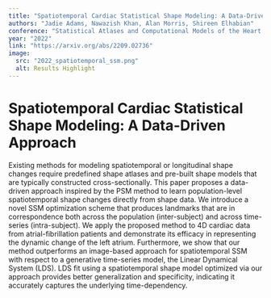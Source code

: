 ```yaml
---
title: "Spatiotemporal Cardiac Statistical Shape Modeling: A Data-Driven Approach"
authors: "Jadie Adams, Nawazish Khan, Alan Morris, Shireen Elhabian"
conference: "Statistical Atlases and Computational Models of the Heart (STACOM) at MICCAI"
year: "2022"
link: "https://arxiv.org/abs/2209.02736"
image:
  src: "2022_spatiotemporal_ssm.png"
  alt: Results Highlight
---
```


# Spatiotemporal Cardiac Statistical Shape Modeling: A Data-Driven Approach

Existing methods for modeling spatiotemporal or longitudinal shape changes require predefined shape atlases and pre-built shape models that are typically constructed cross-sectionally. This paper proposes a data-driven approach inspired by the PSM method to learn population-level spatiotemporal shape changes directly from shape data. We introduce a novel SSM optimization scheme that produces landmarks that are in correspondence both across the population (inter-subject) and across time-series (intra-subject). We apply the proposed method to 4D cardiac data from atrial-fibrillation patients and demonstrate its efficacy in representing the dynamic change of the left atrium. Furthermore, we show that our method outperforms an image-based approach for spatiotemporal SSM with respect to a generative time-series model, the Linear Dynamical System (LDS). LDS fit using a spatiotemporal shape model optimized via our approach provides better generalization and specificity, indicating it accurately captures the underlying time-dependency. 